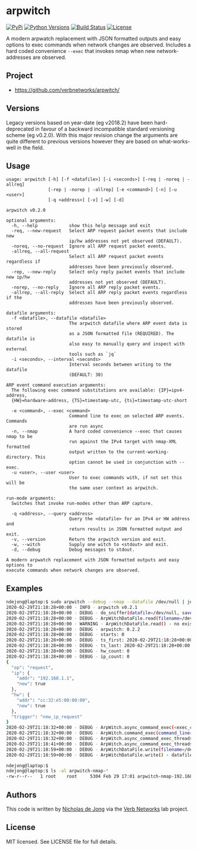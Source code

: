 # arpwitch

[![PyPi](https://img.shields.io/pypi/v/arpwitch.svg)](https://pypi.python.org/pypi/arpwitch/)
[![Python Versions](https://img.shields.io/pypi/pyversions/arpwitch.svg)](https://github.com/verbnetworks/arpwitch/)
[![Build Status](https://api.travis-ci.org/verbnetworks/arpwitch.svg?branch=master)](https://travis-ci.org/verbnetworks/arpwitch/)
[![License](https://img.shields.io/github/license/ndejong/arpwitch.svg)](https://github.com/ndejong/arpwitch)

A modern arpwatch replacement with JSON formatted outputs and easy options to exec commands when network changes are 
observed.  Includes a hard coded convenience `--exec` that invokes nmap when new network-addresses are observed.

## Project
* https://github.com/verbnetworks/arpwitch/

## Versions
Legacy versions based on year-date (eg v2018.2) have been hard-deprecated in favour of a backward incompatible 
standard versioning scheme (eg v0.2.0).  With this major revision change the arguments are quite different to 
previous versions however they are based on what-works-well in the field.

## Usage
```text
usage: arpwitch [-h] [-f <datafile>] [-i <seconds>] [-req | -noreq | -allreq]
                [-rep | -norep | -allrep] [-e <command>] [-n] [-u <user>]
                [-q <address>] [-v] [-w] [-d]

arpwitch v0.2.0

optional arguments:
  -h, --help            show this help message and exit
  -req, --new-request   Select ARP request packet events that include new
                        ip/hw addresses not yet observed (DEFAULT).
  -noreq, --no-request  Ignore all ARP request packet events.
  -allreq, --all-request
                        Select all ARP request packet events regardless if
                        addresses have been previously observed.
  -rep, --new-reply     Select only reply packet events that include new ip/hw
                        addresses not yet observed (DEFAULT).
  -norep, --no-reply    Ignore all ARP reply packet events.
  -allrep, --all-reply  Select all ARP reply packet events regardless if the
                        addresses have been previously observed.

datafile arguments:
  -f <datafile>, --datafile <datafile>
                        The arpwitch datafile where ARP event data is stored
                        as a JSON formatted file (REQUIRED). The datafile is
                        also easy to manually query and inspect with external
                        tools such as `jq`
  -i <seconds>, --interval <seconds>
                        Interval seconds between writing to the datafile
                        (DEFAULT: 30)

ARP event command execution arguments:
  The following exec command substitutions are available: {IP}=ipv4-address,
  {HW}=hardware-address, {TS}=timestamp-utc, {ts}=timestamp-utc-short

  -e <command>, --exec <command>
                        Command line to exec on selected ARP events. Commands
                        are run async
  -n, --nmap            A hard coded convenience --exec that causes nmap to be
                        run against the IPv4 target with nmap-XML formatted
                        output written to the current-working-directory. This
                        option cannot be used in conjunction with --exec.
  -u <user>, --user <user>
                        User to exec commands with, if not set this will be
                        the same user context as arpwitch.

run-mode arguments:
  Switches that invoke run-modes other than ARP capture.

  -q <address>, --query <address>
                        Query the <datafile> for an IPv4 or HW address and
                        return results in JSON formatted output and exit.
  -v, --version         Return the arpwitch version and exit.
  -w, --witch           Supply one witch to <stdout> and exit.
  -d, --debug           Debug messages to stdout.

A modern arpwatch replacement with JSON formatted outputs and easy options to
execute commands when network changes are observed.
```

## Examples
```bash
ndejong@laptop:$ sudo arpwitch --debug --nmap --datafile /dev/null | jq .
2020-02-29T21:18:28+00:00 - INFO - arpwitch v0.2.1
2020-02-29T21:18:28+00:00 - DEBUG - do_sniffer(datafile=/dev/null, save_interval=30, request_select=new, reply_select=new, exec=nmap -n -T4 -Pn -oX arpwitch-nmap-{IP}-{ts}.xml {IP}, exec_user=None)
2020-02-29T21:18:28+00:00 - DEBUG - ArpWitchDataFile.read(filename=/dev/null)
2020-02-29T21:18:28+00:00 - WARNING - ArpWitchDataFile.read() - no existing data file found
2020-02-29T21:18:28+00:00 - DEBUG - arpwitch: 0.2.2
2020-02-29T21:18:28+00:00 - DEBUG - starts: 0
2020-02-29T21:18:28+00:00 - DEBUG - ts_first: 2020-02-29T21:18:28+00:00
2020-02-29T21:18:28+00:00 - DEBUG - ts_last: 2020-02-29T21:18:28+00:00
2020-02-29T21:18:28+00:00 - DEBUG - hw_count: 0
2020-02-29T21:18:28+00:00 - DEBUG - ip_count: 0
{
  "op": "request",
  "ip": {
    "addr": "192.168.1.1",
    "new": true
  },
  "hw": {
    "addr": "cc:32:e5:00:00:00",
    "new": true
  },
  "trigger": "new_ip_request"
}
2020-02-29T21:18:32+00:00 - DEBUG - ArpWitch.async_command_exec(<exec_command>, <packet_data>, <as_user>)
2020-02-29T21:18:32+00:00 - DEBUG - ArpWitch.command_exec(command_line="nmap -n -T4 -Pn -oX arpwitch-nmap-192.168.1.1-20200229Z211832.xml 192.168.1.1")
2020-02-29T21:18:32+00:00 - DEBUG - ArpWitch.async_command_exec_threads_wait(wait_max=30)
2020-02-29T21:18:41+00:00 - DEBUG - ArpWitch.async_command_exec_threads_wait() - done
2020-02-29T21:18:59+00:00 - DEBUG - ArpWitchDataFile.write(filename=/dev/null, data=<data>)
2020-02-29T21:18:59+00:00 - DEBUG - ArpWitchDataFile.write() - datafile written

ndejong@laptop:$
ndejong@laptop:$ ls -al arpwitch-nmap-*
-rw-r--r--   1 root    root     5304 Feb 29 17:01 arpwitch-nmap-192.168.1.1-20200229Z211832.xml

```

## Authors
This code is written by [Nicholas de Jong](https://github.com/ndejong) via the [Verb Networks](https://github.com/verbnetworks) lab project.

## License
MIT licensed. See LICENSE file for full details.
